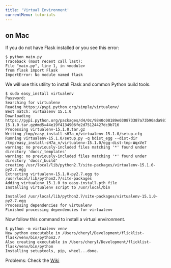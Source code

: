 ```yaml
---
title: 'Virtual Environment'
currentMenu: tutorials
---
```


## on Mac

If you do not have Flask installed or you see this error: 

```nohighlight
$ python main.py
Traceback (most recent call last):
File "main.py", line 1, in <module>
from flask import Flask
ImportError: No module named flask
```

We will use this utility to install Flask and common Python build tools.

```nohighlight
$ sudo easy_install virtualenv
Password:
Searching for virtualenv
Reading https://pypi.python.org/simple/virtualenv/
Best match: virtualenv 15.1.0
Downloading https://pypi.python.org/packages/d4/0c/9840c08189e030873387a73b90ada981885010dd9aea134d6de30cd24cb8/virtualenv-15.1.0.tar.gz#md5=44e19f4134906fe2d75124427dc9b716
Processing virtualenv-15.1.0.tar.gz
Writing /tmp/easy_install-sH7a_n/virtualenv-15.1.0/setup.cfg
Running virtualenv-15.1.0/setup.py -q bdist_egg --dist-dir /tmp/easy_install-sH7a_n/virtualenv-15.1.0/egg-dist-tmp-WqxVe7
warning: no previously-included files matching '*' found under directory 'docs/_templates'
warning: no previously-included files matching '*' found under directory 'docs/_build'
creating /usr/local/lib/python2.7/site-packages/virtualenv-15.1.0-py2.7.egg
Extracting virtualenv-15.1.0-py2.7.egg to /usr/local/lib/python2.7/site-packages
Adding virtualenv 15.1.0 to easy-install.pth file
Installing virtualenv script to /usr/local/bin

Installed /usr/local/lib/python2.7/site-packages/virtualenv-15.1.0-py2.7.egg
Processing dependencies for virtualenv
Finished processing dependencies for virtualenv
```

Now follow this command to install a virtual environment.

```nohighlight
$ python -m virtualenv venv
New python executable in /Users/cheryl/Development/flicklist-flask/venv/bin/python2.7
Also creating executable in /Users/cheryl/Development/flicklist-flask/venv/bin/python
Installing setuptools, pip, wheel...done.
```

Problems: Check the [Wiki](https://github.com/LaunchCodeEducation/web-fundamentals/wiki/Virtual-Environment-Setup:-Mac)
